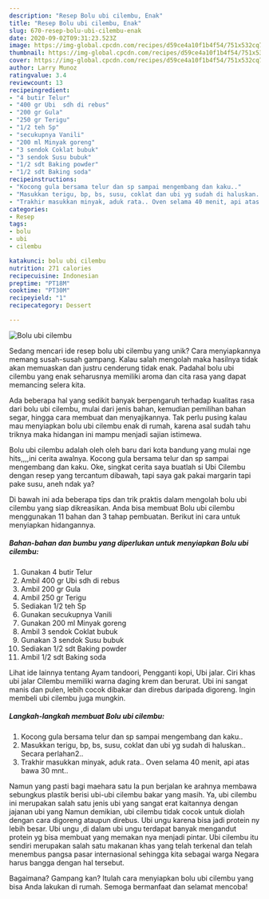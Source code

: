 ```yaml
---
description: "Resep Bolu ubi cilembu, Enak"
title: "Resep Bolu ubi cilembu, Enak"
slug: 670-resep-bolu-ubi-cilembu-enak
date: 2020-09-02T09:31:23.523Z
image: https://img-global.cpcdn.com/recipes/d59ce4a10f1b4f54/751x532cq70/bolu-ubi-cilembu-foto-resep-utama.jpg
thumbnail: https://img-global.cpcdn.com/recipes/d59ce4a10f1b4f54/751x532cq70/bolu-ubi-cilembu-foto-resep-utama.jpg
cover: https://img-global.cpcdn.com/recipes/d59ce4a10f1b4f54/751x532cq70/bolu-ubi-cilembu-foto-resep-utama.jpg
author: Larry Munoz
ratingvalue: 3.4
reviewcount: 13
recipeingredient:
- "4 butir Telur"
- "400 gr Ubi  sdh di rebus"
- "200 gr Gula"
- "250 gr Terigu"
- "1/2 teh Sp"
- "secukupnya Vanili"
- "200 ml Minyak goreng"
- "3 sendok Coklat bubuk"
- "3 sendok Susu bubuk"
- "1/2 sdt Baking powder"
- "1/2 sdt Baking soda"
recipeinstructions:
- "Kocong gula bersama telur dan sp sampai mengembang dan kaku.."
- "Masukkan terigu, bp, bs, susu, coklat dan ubi yg sudah di haluskan.. Secara perlahan2.."
- "Trakhir masukkan minyak, aduk rata.. Oven selama 40 menit, api atas bawa 30 mnt.."
categories:
- Resep
tags:
- bolu
- ubi
- cilembu

katakunci: bolu ubi cilembu 
nutrition: 271 calories
recipecuisine: Indonesian
preptime: "PT18M"
cooktime: "PT30M"
recipeyield: "1"
recipecategory: Dessert

---
```



![Bolu ubi cilembu](https://img-global.cpcdn.com/recipes/d59ce4a10f1b4f54/751x532cq70/bolu-ubi-cilembu-foto-resep-utama.jpg)

Sedang mencari ide resep bolu ubi cilembu yang unik? Cara menyiapkannya memang susah-susah gampang. Kalau salah mengolah maka hasilnya tidak akan memuaskan dan justru cenderung tidak enak. Padahal bolu ubi cilembu yang enak seharusnya memiliki aroma dan cita rasa yang dapat memancing selera kita.

Ada beberapa hal yang sedikit banyak berpengaruh terhadap kualitas rasa dari bolu ubi cilembu, mulai dari jenis bahan, kemudian pemilihan bahan segar, hingga cara membuat dan menyajikannya. Tak perlu pusing kalau mau menyiapkan bolu ubi cilembu enak di rumah, karena asal sudah tahu triknya maka hidangan ini mampu menjadi sajian istimewa.

Bolu ubi cilembu adalah oleh oleh baru dari kota bandung yang mulai nge hits,,,,ini cerita awalnya. Kocong gula bersama telur dan sp sampai mengembang dan kaku. Oke, singkat cerita saya buatlah si Ubi Cilembu dengan resep yang tercantum dibawah, tapi saya gak pakai margarin tapi pake susu, aneh ndak ya?


Di bawah ini ada beberapa tips dan trik praktis dalam mengolah bolu ubi cilembu yang siap dikreasikan. Anda bisa membuat Bolu ubi cilembu menggunakan 11 bahan dan 3 tahap pembuatan. Berikut ini cara untuk menyiapkan hidangannya.

<!--inarticleads1-->

##### Bahan-bahan dan bumbu yang diperlukan untuk menyiapkan Bolu ubi cilembu:

1. Gunakan 4 butir Telur
1. Ambil 400 gr Ubi  sdh di rebus
1. Ambil 200 gr Gula
1. Ambil 250 gr Terigu
1. Sediakan 1/2 teh Sp
1. Gunakan secukupnya Vanili
1. Gunakan 200 ml Minyak goreng
1. Ambil 3 sendok Coklat bubuk
1. Gunakan 3 sendok Susu bubuk
1. Sediakan 1/2 sdt Baking powder
1. Ambil 1/2 sdt Baking soda


Lihat ide lainnya tentang Ayam tandoori, Pengganti kopi, Ubi jalar. Ciri khas ubi jalar Cilembu memiliki warna daging krem dan berurat. Ubi ini sangat manis dan pulen, lebih cocok dibakar dan direbus daripada digoreng. Ingin membeli ubi cilembu juga mungkin. 

<!--inarticleads2-->

##### Langkah-langkah membuat Bolu ubi cilembu:

1. Kocong gula bersama telur dan sp sampai mengembang dan kaku..
1. Masukkan terigu, bp, bs, susu, coklat dan ubi yg sudah di haluskan.. Secara perlahan2..
1. Trakhir masukkan minyak, aduk rata.. Oven selama 40 menit, api atas bawa 30 mnt..


Namun yang pasti bagi maehara satu Ia pun berjalan ke arahnya membawa sebungkus plastik berisi ubi-ubi cilembu bakar yang masih. Ya, ubi cilembu ini merupakan salah satu jenis ubi yang sangat erat kaitannya dengan jajanan ubi yang Namun demikian, ubi cilembu tidak cocok untuk diolah dengan cara digoreng ataupun direbus. Ubi ungu karena bisa jadi protein ny lebih besar. Ubi ungu ,di dalam ubi ungu terdapat banyak mengandut protein yg bisa membuat yang memakan nya menjadi pintar. Ubi cilembu itu sendiri merupakan salah satu makanan khas yang telah terkenal dan telah menembus pangsa pasar internasional sehingga kita sebagai warga Negara harus bangga dengan hal tersebut. 

Bagaimana? Gampang kan? Itulah cara menyiapkan bolu ubi cilembu yang bisa Anda lakukan di rumah. Semoga bermanfaat dan selamat mencoba!
